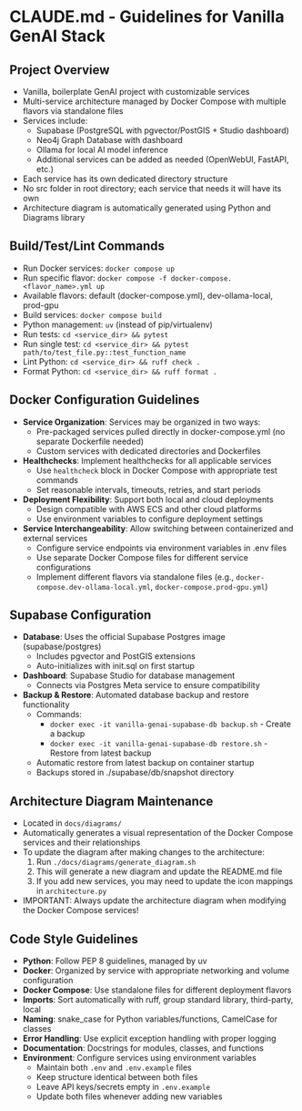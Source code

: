# CLAUDE.md - Guidelines for Vanilla GenAI Stack

## Project Overview
- Vanilla, boilerplate GenAI project with customizable services
- Multi-service architecture managed by Docker Compose with multiple flavors via standalone files
- Services include: 
  - Supabase (PostgreSQL with pgvector/PostGIS + Studio dashboard)
  - Neo4j Graph Database with dashboard
  - Ollama for local AI model inference
  - Additional services can be added as needed (OpenWebUI, FastAPI, etc.)
- Each service has its own dedicated directory structure
- No src folder in root directory; each service that needs it will have its own
- Architecture diagram is automatically generated using Python and Diagrams library

## Build/Test/Lint Commands
- Run Docker services: `docker compose up`
- Run specific flavor: `docker compose -f docker-compose.<flavor_name>.yml up`
- Available flavors: default (docker-compose.yml), dev-ollama-local, prod-gpu
- Build services: `docker compose build`
- Python management: `uv` (instead of pip/virtualenv)
- Run tests: `cd <service_dir> && pytest`
- Run single test: `cd <service_dir> && pytest path/to/test_file.py::test_function_name`
- Lint Python: `cd <service_dir> && ruff check .`
- Format Python: `cd <service_dir> && ruff format .`

## Docker Configuration Guidelines
- **Service Organization**: Services may be organized in two ways:
  - Pre-packaged services pulled directly in docker-compose.yml (no separate Dockerfile needed)
  - Custom services with dedicated directories and Dockerfiles
- **Healthchecks**: Implement healthchecks for all applicable services
  - Use `healthcheck` block in Docker Compose with appropriate test commands
  - Set reasonable intervals, timeouts, retries, and start periods
- **Deployment Flexibility**: Support both local and cloud deployments
  - Design compatible with AWS ECS and other cloud platforms
  - Use environment variables to configure deployment settings
- **Service Interchangeability**: Allow switching between containerized and external services
  - Configure service endpoints via environment variables in .env files
  - Use separate Docker Compose files for different service configurations
  - Implement different flavors via standalone files (e.g., `docker-compose.dev-ollama-local.yml`, `docker-compose.prod-gpu.yml`)

## Supabase Configuration
- **Database**: Uses the official Supabase Postgres image (supabase/postgres)
  - Includes pgvector and PostGIS extensions
  - Auto-initializes with init.sql on first startup
- **Dashboard**: Supabase Studio for database management
  - Connects via Postgres Meta service to ensure compatibility
- **Backup & Restore**: Automated database backup and restore functionality
  - Commands:
    - `docker exec -it vanilla-genai-supabase-db backup.sh` - Create a backup
    - `docker exec -it vanilla-genai-supabase-db restore.sh` - Restore from latest backup
  - Automatic restore from latest backup on container startup
  - Backups stored in ./supabase/db/snapshot directory

## Architecture Diagram Maintenance
- Located in `docs/diagrams/`
- Automatically generates a visual representation of the Docker Compose services and their relationships
- To update the diagram after making changes to the architecture:
  1. Run `./docs/diagrams/generate_diagram.sh`
  2. This will generate a new diagram and update the README.md file
  3. If you add new services, you may need to update the icon mappings in `architecture.py`
- IMPORTANT: Always update the architecture diagram when modifying the Docker Compose services!

## Code Style Guidelines
- **Python**: Follow PEP 8 guidelines, managed by uv
- **Docker**: Organized by service with appropriate networking and volume configuration
- **Docker Compose**: Use standalone files for different deployment flavors
- **Imports**: Sort automatically with ruff, group standard library, third-party, local
- **Naming**: snake_case for Python variables/functions, CamelCase for classes
- **Error Handling**: Use explicit exception handling with proper logging
- **Documentation**: Docstrings for modules, classes, and functions
- **Environment**: Configure services using environment variables
  - Maintain both `.env` and `.env.example` files
  - Keep structure identical between both files
  - Leave API keys/secrets empty in `.env.example`
  - Update both files whenever adding new variables